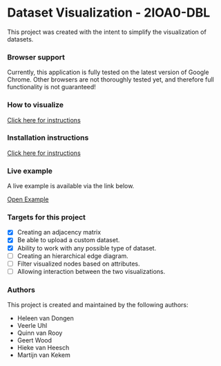 # Dataset Visualization - 2IOA0-DBL
This project was created with the intent to simplify the visualization of datasets.

### Browser support
Currently, this application is fully tested on the latest version of Google Chrome.
Other browsers are not thoroughly tested yet, and therefore full functionality is not guaranteed!

### How to visualize

[Click here for instructions](HOWTO.md)

### Installation instructions

[Click here for instructions](INSTALL.md)

### Live example
A live example is available via the link below.

[Open Example](https://projects.vankekem.com/dblinterim/)

### Targets for this project
- [x] Creating an adjacency matrix
- [x] Be able to upload a custom dataset.
- [x] Ability to work with any possible type of dataset.
- [ ] Creating an hierarchical edge diagram.
- [ ] Filter visualized nodes based on attributes.
- [ ] Allowing interaction between the two visualizations.

### Authors
This project is created and maintained by the following authors:
* Heleen van Dongen
* Veerle Uhl
* Quinn van Rooy
* Geert Wood
* Hieke van Heesch
* Martijn van Kekem

